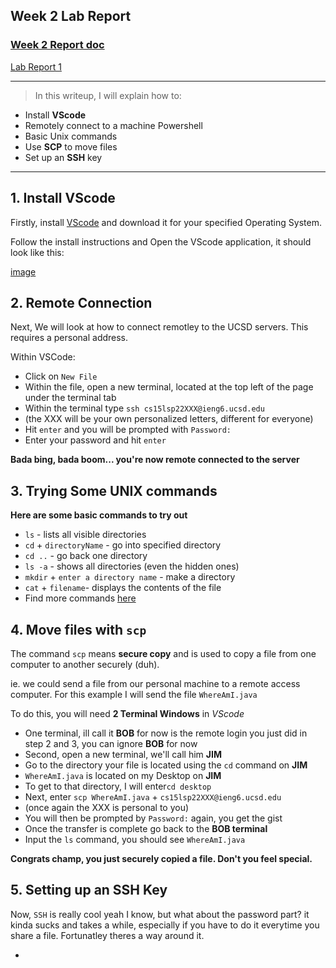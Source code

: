 
## Week 2 Lab Report
### [Week 2 Report doc](https://docs.google.com/document/d/1ZJsxrCRiXRbgBpAxhTRwIIqs2-xILh4EZEXfhyADS7I/edit)

[Lab Report 1](https://Holden-B.github.io/CSE15-LAB-reports/lab-report-1-week2.html)


---------------------------------------------------------

> In this writeup, I will explain how to:
- Install **VScode**
- Remotely connect to a machine Powershell
- Basic Unix commands
- Use **SCP** to move files
- Set up an **SSH** key

------------------------------------------------------------

## **1. Install VScode**

Firstly, install [VScode](https://code.visualstudio.com/) and download it for your specified Operating System.

Follow the install instructions and Open the VScode application, it should look like this:

[image](https://user-images.githubusercontent.com/103291577/162549740-91d52663-ec62-4b88-b9a1-92d3d492e755.png)



## **2. Remote Connection**

Next, We will look at how to connect remotley to the UCSD servers. This requires a personal address. 

Within VSCode:
- Click on `New File`
- Within the file, open a new terminal, located at the top left of the page under the terminal tab
- Within the terminal type `ssh cs15lsp22XXX@ieng6.ucsd.edu`
- (the XXX will be your own personalized letters, different for everyone)
- Hit `enter` and you will be prompted with `Password:`
- Enter your password and hit `enter`

 **Bada bing, bada boom... you're now remote connected to the server**

## **3. Trying Some UNIX commands**

**Here are some basic commands to try out**

- `ls` - lists all visible directories
- `cd` + `directoryName` - go into specified directory
- `cd ..` - go back one directory
- `ls -a` - shows all directories (even the hidden ones)
- `mkdir` + `enter a directory name` - make a directory
- `cat` + `filename`- displays the contents of the file
- Find more commands [here](https://www.geeksforgeeks.org/cat-command-in-linux-with-examples/)

## **4. Move files with `scp`**

The command `scp` means **secure copy** and is used to copy a file from one computer to another securely (duh).

ie. we could send a file from our personal machine to a remote access computer. For this example I will send the file `WhereAmI.java`

To do this, you will need **2 Terminal Windows** in *VScode*
- One terminal, ill call it **BOB** for now is the remote login you just did in step 2 and 3, you can ignore **BOB** for now
- Second, open a new terminal, we'll call him **JIM**
- Go to the directory your file is located using the `cd` command on **JIM**
- `WhereAmI.java` is located on my Desktop on **JIM**
- To get to that directory, I will enter`cd desktop`
- Next, enter `scp WhereAmI.java` + `cs15lsp22XXX@ieng6.ucsd.edu`
- (once again the XXX is personal to you)
- You will then be prompted by `Password:` again, you get the gist
- Once the transfer is complete go back to the **BOB terminal**
- Input the `ls` command, you should see `WhereAmI.java`

**Congrats champ, you just securely copied a file. Don't you feel special.**

## **5. Setting up an SSH Key**

Now, `SSH` is really cool yeah I know, but what about the password part? it kinda sucks and takes a while, especially if you have to do it everytime you share a file. Fortunatley theres a way around it. 

-











